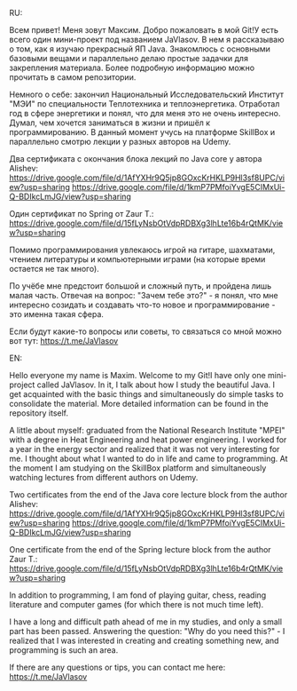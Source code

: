 RU:

Всем привет! Меня зовут Максим. Добро пожаловать в мой Git!У есть всего один мини-проект под названием JaVlasov. В нем я рассказываю о том, как я изучаю прекрасный ЯП Java. Знакомлюсь с основными базовыми вещами и параллельно делаю простые задачки для закрепления материала. Более подробную информацию можно прочитать в самом репозитории.

Немного о себе: закончил Национальный Исследовательский Институт "МЭИ" по специальности Теплотехника и теплоэнергетика. Отработал год в сфере энергетики и понял, что для меня это не очень интересно. Думал, чем хочется заниматься в жизни и пришёл к программированию. В данный момент учусь на платформе SkillBox и параллельно смотрю лекции у разных авторов на Udemy. 

Два сертификата с окончания блока лекций по Java core у автора Alishev:
https://drive.google.com/file/d/1AfYXHr9Q5jp8GOxcKrHKLP9Hl3sf8UPC/view?usp=sharing
https://drive.google.com/file/d/1kmP7PMfoiYvgE5CIMxUi-Q-BDIkcLmJG/view?usp=sharing

Один сертификат по Spring от Zaur T.:
https://drive.google.com/file/d/15fLyNsbOtVdpRDBXg3lhLte16b4rQtMK/view?usp=sharing

Помимо программирования увлекаюсь игрой на гитаре, шахматами, чтением литературы и компьютерными играми (на которые времи остается не так много).

По учёбе мне предстоит большой и сложный путь, и пройдена лишь малая часть. Отвечая на вопрос: "Зачем тебе это?" - я понял, что мне интересно созидать и создавать что-то новое и программирование - это именна такая сфера.

Если будут какие-то вопросы или советы, то связаться со мной можно вот тут:
https://t.me/JaVlasov

EN:

Hello everyone my name is Maxim. Welcome to my Git!I have only one mini-project called JaVlasov. In it, I talk about how I study the beautiful Java. I get acquainted with the  basic things and simultaneously do simple tasks to consolidate the material. More detailed information can be found in the repository itself.

A little about myself: graduated from the National Research Institute "MPEI" with a degree in Heat Engineering and heat power engineering. I worked for a year in the energy sector and realized that it was not very interesting for me. I thought about what I wanted to do in life and came to programming. At the moment I am studying on the SkillBox platform and simultaneously watching lectures from different authors on Udemy.

Two certificates from the end of the Java core lecture block from the author Alishev:
https://drive.google.com/file/d/1AfYXHr9Q5jp8GOxcKrHKLP9Hl3sf8UPC/view?usp=sharing
https://drive.google.com/file/d/1kmP7PMfoiYvgE5CIMxUi-Q-BDIkcLmJG/view?usp=sharing

One certificate from the end of the Spring lecture block from the author Zaur T.:
https://drive.google.com/file/d/15fLyNsbOtVdpRDBXg3lhLte16b4rQtMK/view?usp=sharing

In addition to programming, I am fond of playing guitar, chess, reading literature and computer games (for which there is not much time left).

I have a long and difficult path ahead of me in my studies, and only a small part has been passed. Answering the question: "Why do you need this?" - I realized that I was interested in creating and creating something new, and programming is such an area.

If there are any questions or tips, you can contact me here:
https://t.me/JaVlasov

